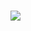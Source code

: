 #

<img src='https://g.gravizo.com/svg?%40startuml%3B%0Aparticipant%20%22mammyclub%20(CI-1.7)%22%20as%20MC%3B%0Aparticipant%20%22Database%22%20as%20DB%3B%0Aparticipant%20%22Event%20Pipe%22%20as%20EP%3B%0Aparticipant%20%22RabbitMQ%22%20as%20RM%3B%0Aparticipant%20%22API%20Gates%20(Symfony%203.4)%22%20as%20API%3B%0Aparticipant%20%22%D0%9C%D0%BE%D0%B9%20%D0%A1%D0%BA%D0%BB%D0%B0%D0%B4%22%20as%20MS%3B%0AMC-%3E%20DB%3A%20%22query%22%3B%0Aactivate%20MC%3B%0AMC-%3EDB%3A%20%22on%20query%20save%20event%20to%20DB%22%3B%0Adeactivate%20MC%3B%0ADB-%3EEP%3A%20%22get%20events%22%3B%0Aactivate%20EP%3B%0AEP--%3E%20RM%3A%20%22send%20event%20message%22%3B%0Adeactivate%20EP%3B%0AAPI--%3E%20RM%3A%20%22subscribe%20event%20message%22%0Aactivate%20API%3B%0AAPI%20--%3E%20MS%3A%20HTTP%3B%0Adeactivate%20API%3B%0Aactivate%20MS%3B%0AMS%20--%3E%20API%3A%20HTTP%3B%0Adeactivate%20MS%3B%0Aactivate%20API%3B%0AAPI--%3E%20RM%3A%20%22send%20response%20message%22%3B%0Adeactivate%20API%3B%0AEP--%3ERM%3A%20%22subscribe%22%3B%0Aactivate%20EP%3B%0AEP-%3EDB%3A%20%22query%22%3B%0Adeactivate%20EP%3B%0A%40enduml%3B'>
